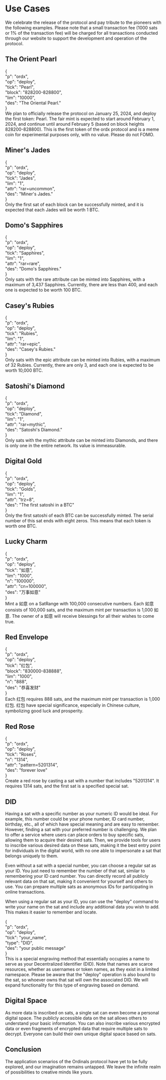 Use Cases
====

We celebrate the release of the protocol and pay tribute to the pioneers with the following examples. Please note that a small transaction fee (1000 sats or 1% of the transaction fee) will be charged for all transactions conducted through our website to support the development and operation of the protocol.

The Orient Pearl
----
{   
  "p": "ordx",  
  "op": "deploy",  
  "tick": "Pearl",  
  "block": "828200-828800",  
  "lim": "10000",  
  "des": "The Oriental Pearl."    
}   
We plan to officially release the protocol on January 25, 2024, and deploy the first token: Pearl. The fair mint is expected to start around February 1, 2024, and continue until around February 5 (based on block heights 828200-828800). This is the first token of the ordx protocol and is a meme coin for experimental purposes only, with no value. Please do not FOMO.

Miner's Jades
----
{  
  "p": "ordx",  
  "op": "deploy",  
  "tick": "Jades",  
  "lim": "1",  
  "attr": "rar=uncommon",  
  "des": "Miner's Jades."  
}  
Only the first sat of each block can be successfully minted, and it is expected that each Jades will be worth 1 BTC.

Domo's Sapphires
----
{  
  "p": "ordx",  
  "op": "deploy",  
  "tick": "Sapphires",  
  "lim": "1",  
  "attr": "rar=rare",  
  "des": "Domo's Sapphires."  
}  
Only sats with the rare attribute can be minted into Sapphires, with a maximum of 3,437 Sapphires. Currently, there are less than 400, and each one is expected to be worth 100 BTC.

Casey's Rubies
----
{   
  "p": "ordx",  
  "op": "deploy",  
  "tick": "Rubies",  
  "lim": "1",  
  "attr": "rar=epic",  
  "des": "Casey's Rubies."  
}  
Only sats with the epic attribute can be minted into Rubies, with a maximum of 32 Rubies. Currently, there are only 3, and each one is expected to be worth 10,000 BTC.

Satoshi's Diamond
----
{   
  "p": "ordx",  
  "op": "deploy",  
  "tick": "Diamond",  
  "lim": "1",  
  "attr": "rar=mythic",  
  "des": "Satoshi's Diamond."  
}  
Only sats with the mythic attribute can be minted into Diamonds, and there is only one in the entire network. Its value is immeasurable.

Digital Gold
----
{  
  "p": "ordx",  
  "op": "deploy",  
  "tick": "Golds",  
  "lim": "1",  
  "attr": "trz=8",  
  "des": "The first satoshi in a BTC"  
}  
Only the first satoshi of each BTC can be successfully minted. The serial number of this sat ends with eight zeros. This means that each token is worth one BTC.

Lucky Charm
----
{  
  "p": "ordx",  
  "op": "deploy",  
  "tick": "如意",  
  "lim": "1000",  
  "n": "100000",  
  "attr": "cn=100000",    
  "des": "万事如意"  
}  
Mint a 如意 on a SatRange with 100,000 consecutive numbers. Each 如意 consists of 100,000 sats, and the maximum mint per transaction is 1,000 如意. 
The owner of a 如意 will receive blessings for all their wishes to come true.

Red Envelope
----
{  
  "p": "ordx",  
  "op": "deploy",  
  "tick": "红包",  
  "block": "830000-838888",  
  "lim": "1000",   
  "n": "888",   
  "des": "恭喜发财"  
}  
Each 红包 requires 888 sats, and the maximum mint per transaction is 1,000 红包. 红包 have special significance, especially in Chinese culture, symbolizing good luck and prosperity.

Red Rose
----
{  
  "p": "ordx",  
  "op": "deploy",  
  "tick": "Roses",  
  "n": "1314",  
  "attr": "pattern=5201314",  
  "des": "forever love"  
}  
Create a red rose by casting a sat with a number that includes "5201314". It requires 1314 sats, and the first sat is a specified special sat.

DID
----
Having a sat with a specific number as your numeric ID would be ideal. For example, this number could be your phone number, ID card number, birthday, etc., all of which have special meaning and are easy to remember. However, finding a sat with your preferred number is challenging. We plan to offer a service where users can place orders to buy specific sats, allowing them to acquire their desired sats. Then, we provide tools for users to inscribe various desired data on these sats, making it the best entry point for individuals in the digital world, with no one able to impersonate a sat that belongs uniquely to them.

Even without a sat with a special number, you can choose a regular sat as your ID. You just need to remember the number of that sat, similar to remembering your ID card number. You can directly record all publicly relevant data on that sat, making it convenient for yourself and others to use. You can prepare multiple sats as anonymous IDs for participating in online transactions.

When using a regular sat as your ID, you can use the "deploy" command to write your name on the sat and include any additional data you wish to add. This makes it easier to remember and locate.

{  
  "p": "ordx",  
  "op": "deploy",  
  "tick": "your_name",  
  "type": "DID",  
  "des": "your public message"  
}  
This is a special engraving method that essentially occupies a name to serve as your Decentralized Identifier (DID). Note that names are scarce resources, whether as usernames or token names, as they exist in a limited namespace. Please be aware that the "deploy" operation is also bound to the sat, so whoever owns that sat will own the associated DID. We will expand functionality for this type of engraving based on demand.

Digital Space
----
As more data is inscribed on sats, a single sat can even become a personal digital space. The publicly accessible data on the sat allows others to understand your basic information. You can also inscribe various encrypted data or even fragments of encrypted data that require multiple sats to decrypt. Everyone can build their own unique digital space based on sats.


Conclusion
----
The application scenarios of the Ordinals protocol have yet to be fully explored, and our imagination remains untapped. We leave the infinite realm of possibilities to creative minds like yours.